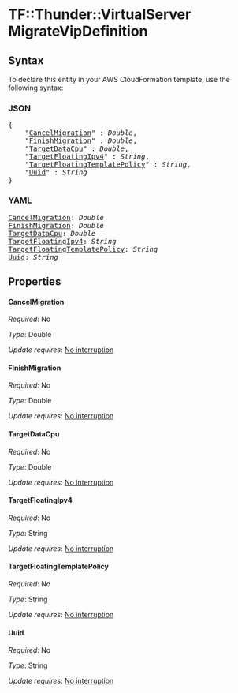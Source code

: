 # TF::Thunder::VirtualServer MigrateVipDefinition

## Syntax

To declare this entity in your AWS CloudFormation template, use the following syntax:

### JSON

<pre>
{
    "<a href="#cancelmigration" title="CancelMigration">CancelMigration</a>" : <i>Double</i>,
    "<a href="#finishmigration" title="FinishMigration">FinishMigration</a>" : <i>Double</i>,
    "<a href="#targetdatacpu" title="TargetDataCpu">TargetDataCpu</a>" : <i>Double</i>,
    "<a href="#targetfloatingipv4" title="TargetFloatingIpv4">TargetFloatingIpv4</a>" : <i>String</i>,
    "<a href="#targetfloatingtemplatepolicy" title="TargetFloatingTemplatePolicy">TargetFloatingTemplatePolicy</a>" : <i>String</i>,
    "<a href="#uuid" title="Uuid">Uuid</a>" : <i>String</i>
}
</pre>

### YAML

<pre>
<a href="#cancelmigration" title="CancelMigration">CancelMigration</a>: <i>Double</i>
<a href="#finishmigration" title="FinishMigration">FinishMigration</a>: <i>Double</i>
<a href="#targetdatacpu" title="TargetDataCpu">TargetDataCpu</a>: <i>Double</i>
<a href="#targetfloatingipv4" title="TargetFloatingIpv4">TargetFloatingIpv4</a>: <i>String</i>
<a href="#targetfloatingtemplatepolicy" title="TargetFloatingTemplatePolicy">TargetFloatingTemplatePolicy</a>: <i>String</i>
<a href="#uuid" title="Uuid">Uuid</a>: <i>String</i>
</pre>

## Properties

#### CancelMigration

_Required_: No

_Type_: Double

_Update requires_: [No interruption](https://docs.aws.amazon.com/AWSCloudFormation/latest/UserGuide/using-cfn-updating-stacks-update-behaviors.html#update-no-interrupt)

#### FinishMigration

_Required_: No

_Type_: Double

_Update requires_: [No interruption](https://docs.aws.amazon.com/AWSCloudFormation/latest/UserGuide/using-cfn-updating-stacks-update-behaviors.html#update-no-interrupt)

#### TargetDataCpu

_Required_: No

_Type_: Double

_Update requires_: [No interruption](https://docs.aws.amazon.com/AWSCloudFormation/latest/UserGuide/using-cfn-updating-stacks-update-behaviors.html#update-no-interrupt)

#### TargetFloatingIpv4

_Required_: No

_Type_: String

_Update requires_: [No interruption](https://docs.aws.amazon.com/AWSCloudFormation/latest/UserGuide/using-cfn-updating-stacks-update-behaviors.html#update-no-interrupt)

#### TargetFloatingTemplatePolicy

_Required_: No

_Type_: String

_Update requires_: [No interruption](https://docs.aws.amazon.com/AWSCloudFormation/latest/UserGuide/using-cfn-updating-stacks-update-behaviors.html#update-no-interrupt)

#### Uuid

_Required_: No

_Type_: String

_Update requires_: [No interruption](https://docs.aws.amazon.com/AWSCloudFormation/latest/UserGuide/using-cfn-updating-stacks-update-behaviors.html#update-no-interrupt)

